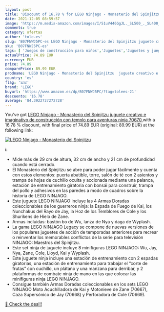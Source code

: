 ```yaml
---
layout: post
title: 'Discount of 16.78 % for LEGO Ninjago - Monasterio del Spinjitzu '
date: 2021-12-05 08:59:57
image: 'https://m.media-amazon.com/images/I/51uV446GgJL._SL500_._SL400_.jpg'
comments: true
category: ofertas
author: 'tole.es'
slug: 'B07FNWJ5PC-es LEGO Ninjago - Monasterio del Spinjitzu juguete creativo e...'
sku: 'B07FNWJ5PC-es'
tags: [ 'Juegos de construcción para niños','Juguetes','Juguetes y juegos','Sets de construcción','lego', ]
actualPrice: 74.89 EUR
currency: EUR
price: 74.89
comparePrice: 89.99 EUR
prodname: 'LEGO Ninjago - Monasterio del Spinjitzu  juguete creativo e imaginativo de construcción con templo para aventuras ninja  70670 '
country: 'es'
flag: '🇪🇸'
brand: 'LEGO'
buyurl: 'https://www.amazon.es/dp/B07FNWJ5PC/?tag=tolees-21'
descuento: '16.78'
average: '84.3922727272728'
---
```


You've got [LEGO Ninjago - Monasterio del Spinjitzu  juguete creativo e imaginativo de construcción con templo para aventuras ninja  70670 ](https://www.amazon.es/dp/B07FNWJ5PC/?tag=tolees-21) with a  16.78 % discount, with final price of 74.89 EUR (original: 89.99 EUR) at the following link:

[![LEGO Ninjago - Monasterio del Spinjitzu ](https://m.media-amazon.com/images/I/51uV446GgJL._SL500_._SL400_.jpg)](https://www.amazon.es/dp/B07FNWJ5PC/?tag=tolees-21)

ℹ️:

- Mide más de 29 cm de altura, 32 cm de ancho y 21 cm de profundidad cuando está cerrado.
- El Monasterio del Spinjitzu se abre para poder jugar fácilmente y cuenta con estos elementos: puerta abatible, torre, salón de té con 2 asientos y trampa de hojas de cuchillo oculta y accionada mediante una palanca, estación de entrenamiento giratoria con bonsái para construir, trampa del pollo y adhesivos en las paredes a modo de cuadros sobre la historia de LEGO NINJAGO.
- Este juguete LEGO NINJAGO incluye las 4 Armas Doradas coleccionables de los guerreros ninja: la Espada de Fuego de Kai, los Nunchakus del Rayo de Jay, la Hoz de los Temblores de Cole y los Shurikens de Hielo de Zane.
- Armas incluidas: bastón bo de Wu, lanza de Nya y daga de Wyplash.
- La gama LEGO NINJAGO Legacy se compone de nuevas versiones de los populares juguetes de acción de temporadas anteriores para recrear o reinventar los memorables conflictos de la serie para televisión NINJAGO: Maestros del Spinjitzu.
- Este set ninja de juguete incluye 8 minifiguras LEGO NINJAGO: Wu, Jay, Nya, Zane, Cole, Lloyd, Kai y Wyplash.
- Este juguete ninja incluye una estación de entrenamiento con 2 espadas giratorias, una estación de entrenamiento para trabajar el “corte de frutas” con cuchillo, un plátano y una manzana para derribar, y 2 plataformas de combate ninja de mano en las que colocar las minifiguras ninja LEGO NINJAGO.
- Consigue también Armas Doradas coleccionables en los sets LEGO NINJAGO Moto Acuchilladora de Kai y Motonieve de Zane (70667), Caza Supersónico de Jay (70668) y Perforadora de Cole (70669).

[🛒 Check the deal!!](https://www.amazon.es/dp/B07FNWJ5PC/?tag=tolees-21)
